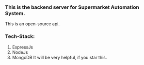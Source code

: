 ### This is the backend server for Supermarket Automation System.
This is an open-source api.
### Tech-Stack:
1. ExpressJs
2. NodeJs
3. MongoDB
It will be very helpful, if you star this.